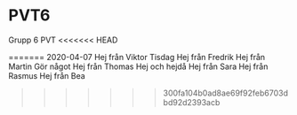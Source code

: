 # PVT6
Grupp 6 PVT
<<<<<<< HEAD



=======
2020-04-07
Hej från Viktor
Tisdag
Hej från Fredrik
Hej från Martin
Gör något
Hej från Thomas
Hej och hejdå
Hej från Sara
Hej från Rasmus
Hej från Bea
>>>>>>> 300fa104b0ad8ae69f92feb6703dbd92d2393acb
